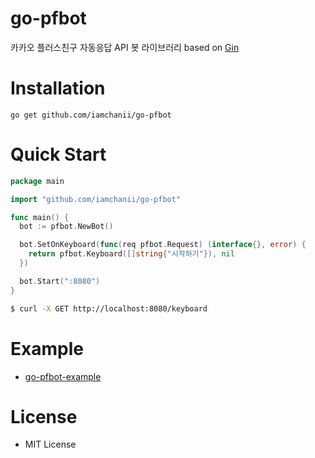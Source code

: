# go-pfbot
카카오 플러스친구 자동응답 API 봇 라이브러리 based on [Gin](https://github.com/gin-gonic/gin)

# Installation
```
go get github.com/iamchanii/go-pfbot
```

# Quick Start
```go
package main

import "github.com/iamchanii/go-pfbot"

func main() {
  bot := pfbot.NewBot()

  bot.SetOnKeyboard(func(req pfbot.Request) (interface{}, error) {
    return pfbot.Keyboard([]string{"시작하기"}), nil
  })

  bot.Start(":8080")
}
```
```bash
$ curl -X GET http://localhost:8080/keyboard
```

# Example
- [go-pfbot-example](https://github.com/iamchanii/go-pfbot-example)

# License
- MIT License